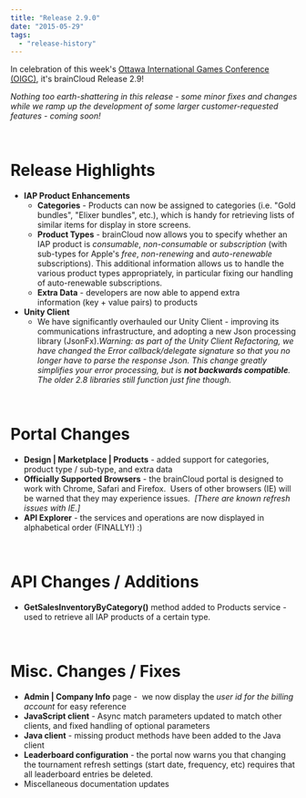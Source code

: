 ```yaml
---
title: "Release 2.9.0"
date: "2015-05-29"
tags: 
  - "release-history"
---
```


In celebration of this week's [Ottawa International Games Conference (OIGC)](http://oigconf.com "OIGC"), it's brainCloud Release 2.9!

_Nothing too earth-shattering in this release - some minor fixes and changes while we ramp up the development of some larger customer-requested features - coming soon!_

 

# Release Highlights

- **IAP Product Enhancements**
    - **Categories** - Products can now be assigned to categories (i.e. "Gold bundles", "Elixer bundles", etc.), which is handy for retrieving lists of similar items for display in store screens.
    - **Product Types** - brainCloud now allows you to specify whether an IAP product is _consumable_, _non-consumable_ or _subscription_ (with sub-types for Apple's _free_, _non-renewing_ and _auto-renewable_ subscriptions). This additional information allows us to handle the various product types appropriately, in particular fixing our handling of auto-renewable subscriptions.
    - **Extra Data** - developers are now able to append extra information (key + value pairs) to products
- **Unity Client**
    - We have significantly overhauled our Unity Client - improving its communications infrastructure, and adopting a new Json processing library (JsonFx)._Warning: as part of the Unity Client Refactoring, we have changed the Error callback/delegate signature so that you no longer have to parse the response Json. This change greatly simplifies your error processing, but is **not backwards compatible**. The older 2.8 libraries still function just fine though._

 

# Portal Changes

- **Design | Marketplace | Products** - added support for categories, product type / sub-type, and extra data
- **Officially Supported Browsers** - the brainCloud portal is designed to work with Chrome, Safari and Firefox.  Users of other browsers (<cough>IE</cough>) will be warned that they may experience issues.  _\[There are known refresh issues with IE.\]_
- **API Explorer** - the services and operations are now displayed in alphabetical order (FINALLY!) :)

 

# API Changes / Additions

- **GetSalesInventoryByCategory()** method added to Products service - used to retrieve all IAP products of a certain type.

 

# Misc. Changes / Fixes

- **Admin | Company Info** page -  we now display the _user id for the billing account_ for easy reference
- **JavaScript client** - Async match parameters updated to match other clients, and fixed handling of optional parameters
- **Java client** - missing product methods have been added to the Java client
- **Leaderboard configuration** - the portal now warns you that changing the tournament refresh settings (start date, frequency, etc) requires that all leaderboard entries be deleted.
- Miscellaneous documentation updates
